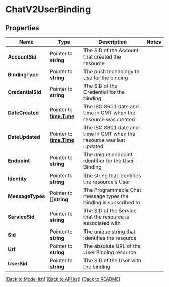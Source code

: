 # ChatV2UserBinding

## Properties

Name | Type | Description | Notes
------------ | ------------- | ------------- | -------------
**AccountSid** | Pointer to **string** | The SID of the Account that created the resource |
**BindingType** | Pointer to **string** | The push technology to use for the binding |
**CredentialSid** | Pointer to **string** | The SID of the Credential for the binding |
**DateCreated** | Pointer to [**time.Time**](time.Time.md) | The ISO 8601 date and time in GMT when the resource was created |
**DateUpdated** | Pointer to [**time.Time**](time.Time.md) | The ISO 8601 date and time in GMT when the resource was last updated |
**Endpoint** | Pointer to **string** | The unique endpoint identifier for the User Binding |
**Identity** | Pointer to **string** | The string that identifies the resource's User |
**MessageTypes** | Pointer to **[]string** | The Programmable Chat message types the binding is subscribed to |
**ServiceSid** | Pointer to **string** | The SID of the Service that the resource is associated with |
**Sid** | Pointer to **string** | The unique string that identifies the resource |
**Url** | Pointer to **string** | The absolute URL of the User Binding resource |
**UserSid** | Pointer to **string** | The SID of the User with the binding |

[[Back to Model list]](../README.md#documentation-for-models) [[Back to API list]](../README.md#documentation-for-api-endpoints) [[Back to README]](../README.md)


